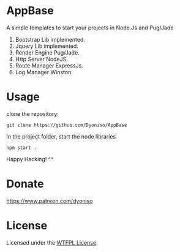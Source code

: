 # AppBase
A simple templates to start your projects in Node.Js and Pug/Jade

1. Bootstrap Lib implemented.
2. Jquery Lib implemented.
3. Render Engine Pug/Jade.
4. Http Server NodeJS.
5. Route Manager ExpressJs.
6. Log Manager Winston.

# Usage

clone the repository:
```
git clone https://github.com/Dyoniso/AppBase
```
In the project folder, start the node libraries
```
npm start .
```
Happy Hacking! ^^

# Donate
https://www.patreon.com/dyoniso

# License
Licensed under the [WTFPL License](http://www.wtfpl.net/).
